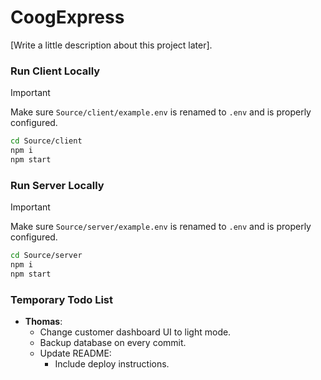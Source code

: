 # CoogExpress

[Write a little description about this project later].

### Run Client Locally

> [!IMPORTANT]
> Make sure `Source/client/example.env` is renamed to `.env` and is properly configured.

```bash
cd Source/client
npm i
npm start
```

### Run Server Locally

> [!IMPORTANT]
> Make sure `Source/server/example.env` is renamed to `.env` and is properly configured.

```bash
cd Source/server
npm i
npm start
```

### Temporary Todo List

- **Thomas**:
  - Change customer dashboard UI to light mode.
  - Backup database on every commit.
  - Update README:
    - Include deploy instructions.
